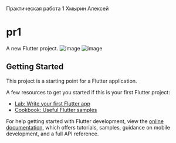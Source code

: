 Практическая работа 1
Хмырин Алексей
# pr1

A new Flutter project.
![image](https://github.com/user-attachments/assets/302462eb-c7f8-4ceb-8488-102f2e3aa949)
![image](https://github.com/user-attachments/assets/88188b53-3be1-47a0-89eb-4cb42f4b9525)

## Getting Started

This project is a starting point for a Flutter application.

A few resources to get you started if this is your first Flutter project:

- [Lab: Write your first Flutter app](https://docs.flutter.dev/get-started/codelab)
- [Cookbook: Useful Flutter samples](https://docs.flutter.dev/cookbook)

For help getting started with Flutter development, view the
[online documentation](https://docs.flutter.dev/), which offers tutorials,
samples, guidance on mobile development, and a full API reference.
